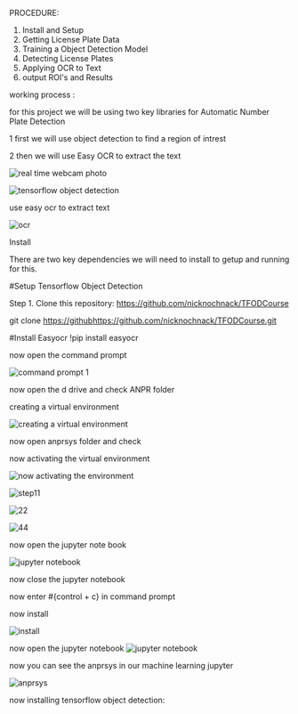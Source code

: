 PROCEDURE:

1. Install and Setup
2. Getting License Plate Data
3. Training a Object Detection Model
4. Detecting License Plates
5. Applying OCR to Text
6. output ROI's and Results

working process :

for this project we will be using two key libraries for Automatic Number Plate Detection

1 first we will use object detection to find a region of intrest

2 then we will use Easy OCR to extract the text

![real time webcam photo](https://github.com/RAGISHIVANAND/AUTOMATIC-NUMBER-PLATE-RECOGNITION/assets/126608984/3a863990-1e78-4bfa-bb5c-ae827b57c88d)

![tensorflow object detection](https://github.com/RAGISHIVANAND/AUTOMATIC-NUMBER-PLATE-RECOGNITION/assets/126608984/b94fb07f-62d1-4587-b460-25a50d6c8161)

use easy ocr to extract text

![ocr](https://github.com/RAGISHIVANAND/AUTOMATIC-NUMBER-PLATE-RECOGNITION/assets/126608984/b10a270d-1e0e-4ea9-8e61-18fe17fa02e6)


Install

There are two key dependencies we will need to install to getup and running for this.

#Setup Tensorflow Object Detection

Step 1. Clone this repository: https://github.com/nicknochnack/TFODCourse


git clone [https://github](https://github.com/nicknochnack/TFODCourse.git)https://github.com/nicknochnack/TFODCourse.git

#Install Easyocr 
!pip install easyocr

now open the command prompt

![command prompt 1](https://github.com/RAGISHIVANAND/AUTOMATIC-NUMBER-PLATE-RECOGNITION/assets/126608984/b1335aad-56fe-49aa-8f79-32a90527a038)



now open the  d drive and check ANPR folder

creating a virtual environment


![creating a virtual environment](https://github.com/RAGISHIVANAND/AUTOMATIC-NUMBER-PLATE-RECOGNITION/assets/126608984/89248bdb-9d83-4ad8-aaa5-79435ccc4a01)

now open anprsys folder and check


now activating the virtual environment

![now activating the environment](https://github.com/RAGISHIVANAND/AUTOMATIC-NUMBER-PLATE-RECOGNITION/assets/126608984/6f716fe8-0cb1-4269-b8f5-27fa30547bcb)

![step11](https://github.com/RAGISHIVANAND/AUTOMATIC-NUMBER-PLATE-RECOGNITION/assets/126608984/11af824e-d6db-40ba-b476-1ce56240fb88)

![22](https://github.com/RAGISHIVANAND/AUTOMATIC-NUMBER-PLATE-RECOGNITION/assets/126608984/6d7f2f1b-b7ea-4ff9-8ad6-c3f1f248c78a)

![44](https://github.com/RAGISHIVANAND/AUTOMATIC-NUMBER-PLATE-RECOGNITION/assets/126608984/f448c5fa-0164-41f8-af90-b9c0e3d3d879)


now open the jupyter note book 

![jupyter notebook](https://github.com/RAGISHIVANAND/AUTOMATIC-NUMBER-PLATE-RECOGNITION/assets/126608984/8b5d3105-667a-49fc-95c2-65dd10b1a831)

now close the jupyter notebook

now enter #{control + c} in command prompt


now install 

![install](https://github.com/RAGISHIVANAND/AUTOMATIC-NUMBER-PLATE-RECOGNITION/assets/126608984/b09a5a43-5d20-4eac-b444-e6d9cc561f46)

now open the jupyter notebook
![jupyter notebook](https://github.com/RAGISHIVANAND/AUTOMATIC-NUMBER-PLATE-RECOGNITION/assets/126608984/8b5d3105-667a-49fc-95c2-65dd10b1a831)

now you can see the anprsys in our machine learning jupyter

![anprsys](https://github.com/RAGISHIVANAND/AUTOMATIC-NUMBER-PLATE-RECOGNITION/assets/126608984/cc926e3f-4420-4358-954a-c92c42416a38)

now installing tensorflow object detection: 





